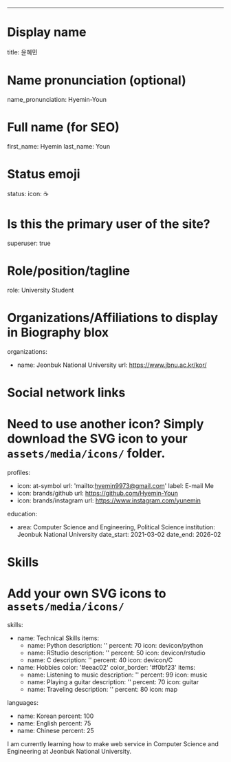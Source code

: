 ---
# Display name
title: 윤혜민

# Name pronunciation (optional)
name_pronunciation: Hyemin-Youn
# Full name (for SEO)
first_name: Hyemin
last_name: Youn

# Status emoji
status:
  icon: ☕️

# Is this the primary user of the site?
superuser: true

# Role/position/tagline
role: University Student

# Organizations/Affiliations to display in Biography blox
organizations:
  - name: Jeonbuk National University
    url: https://www.jbnu.ac.kr/kor/

# Social network links
# Need to use another icon? Simply download the SVG icon to your `assets/media/icons/` folder.
profiles:
  - icon: at-symbol
    url: 'mailto:hyemin9973@gmail.com'
    label: E-mail Me
  - icon: brands/github
    url: https://github.com/Hyemin-Youn
  - icon: brands/instagram
    url: https://www.instagram.com/yunemin

education:
  - area: Computer Science and Engineering, Political Science
    institution: Jeonbuk National University
    date_start: 2021-03-02
    date_end: 2026-02
    


# Skills
# Add your own SVG icons to `assets/media/icons/`
skills:
  - name: Technical Skills
    items:
      - name: Python
        description: ''
        percent: 70
        icon: devicon/python
      - name: RStudio
        description: ''
        percent: 50
        icon: devicon/rstudio
      - name: C
        description: ''
        percent: 40
        icon: devicon/C
  - name: Hobbies
    color: '#eeac02'
    color_border: '#f0bf23'
    items:
      - name: Listening to music
        description: ''
        percent: 99
        icon: music
      - name: Playing a guitar
        description: ''
        percent: 70
        icon: guitar
      - name: Traveling
        description: ''
        percent: 80
        icon: map

languages:
  - name: Korean
    percent: 100
  - name: English
    percent: 75
  - name: Chinese
    percent: 25


I am currently learning how to make web service in Computer Science and Engineering at Jeonbuk National University. 
